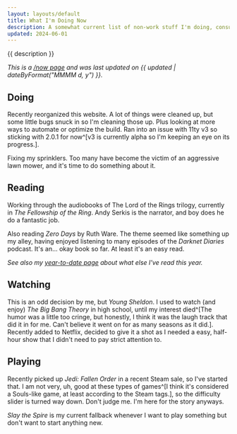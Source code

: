 ```yaml
---
layout: layouts/default
title: What I'm Doing Now
description: A somewhat current list of non-work stuff I'm doing, consuming, or being entertained by.
updated: 2024-06-01
---
```


{{ description }}

*This is a [/now page](https://nownownow.com/about) and was last updated on {{ updated | dateByFormat("MMMM d, y") }}.*

## Doing
Recently reorganized this website. A lot of things were cleaned up, but some little bugs snuck in so I'm cleaning those up. Plus looking at more ways to automate or optimize the build. Ran into an issue with 11ty v3 so sticking with 2.0.1 for now^[v3 is currently alpha so I'm keeping an eye on its progress.].

Fixing my sprinklers. Too many have become the victim of an aggressive lawn mower, and it's time to do something about it.

## Reading
Working through the audiobooks of The Lord of the Rings trilogy, currently in *The Fellowship of the Ring*. Andy Serkis is the narrator, and boy does he do a fantastic job.

Also reading *Zero Days* by Ruth Ware. The theme seemed like something up my alley, having enjoyed listening to many episodes of the *Darknet Diaries* podcast. It's an... okay book so far. At least it's an easy read.

*See also my [year-to-date page](/posts/2024/books-of-2024/) about what else I've read this year.*

## Watching
This is an odd decision by me, but *Young Sheldon*. I used to watch (and enjoy) *The Big Bang Theory* in high school, until my interest died^[The humor was a little too cringe, but honestly, I think it was the laugh track that did it in for me. Can't believe it went on for as many seasons as it did.]. Recently added to Netflix, decided to give it a shot as I needed a easy, half-hour show that I didn't need to pay strict attention to.

## Playing
Recently picked up *Jedi: Fallen Order* in a recent Steam sale, so I've started that. I am not very, uh, good at these types of games^[I think it's considered a Souls-like game, at least according to the Steam tags.], so the difficulty slider is turned way down. Don't judge me. I'm here for the story anyways.

*Slay the Spire* is my current fallback whenever I want to play something but don't want to start anything new.
